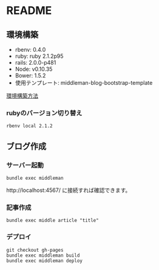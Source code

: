 # README
## 環境構築
 - rbenv: 0.4.0
 - ruby: ruby 2.1.2p95
 - rails: 2.0.0-p481
 - Node: v0.10.35
 - Bower: 1.5.2
 - 使用テンプレート: middleman-blog-bootstrap-template

 [環境構築方法](http://qiita.com/5t111111/items/7a7600b463256f1d4122)

### rubyのバージョン切り替え

```
rbenv local 2.1.2
```

## ブログ作成

### サーバー起動

```
bundle exec middleman
```

http://localhost:4567/
に接続すれば確認できます。

###  記事作成

```
bundle exec middle article "title"
```

### デプロイ

```
git checkout gh-pages
bundle exec middleman build
bundle exec middleman deploy
```

